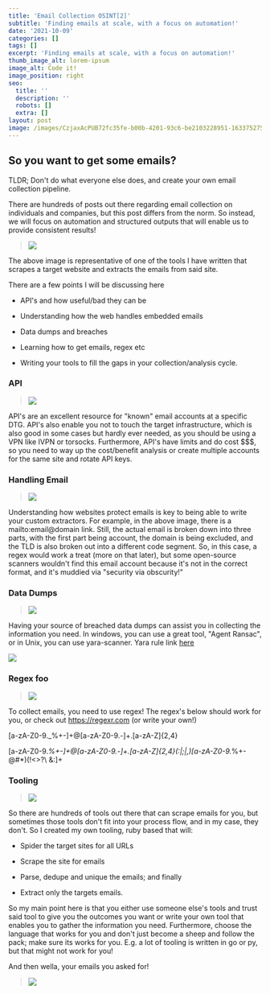 ```yaml
---
title: 'Email Collection OSINT[2]'
subtitle: 'Finding emails at scale, with a focus on automation!'
date: '2021-10-09'
categories: []
tags: []
excerpt: 'Finding emails at scale, with a focus on automation!'
thumb_image_alt: lorem-ipsum
image_alt: Code it!
image_position: right
seo:
  title: ''
  description: ''
  robots: []
  extra: []
layout: post
image: /images/CzjaxAcPUB72fc35fe-b00b-4201-93c6-be2103228951-1633752753.png
---
```

## So you want to get some emails?

TLDR; Don't do what everyone else does, and create your own email collection pipeline.

There are hundreds of posts out there regarding email collection on individuals and companies, but this post differs from the norm. So instead, we will focus on automation and structured outputs that will enable us to provide consistent results!

> ![](/images/pIcySymeHf7c9a521a-a37c-4027-8b86-c9281ef034b4-1633752525.png)

The above image is representative of one of the tools I have written that scrapes a target website and extracts the emails from said site.

There are a few points I will be discussing here

*   API's and how useful/bad they can be

*   Understanding how the web handles embedded emails

*   Data dumps and breaches

*   Learning how to get emails, regex etc

*   Writing your tools to fill the gaps in your collection/analysis cycle.

### API

> ![](/images/pyPsunS1OZ662eb184-41da-4a5d-b37b-abc0a7846362-1633753072.png)

API's are an excellent resource for "known" email accounts at a specific DTG. API's also enable you not to touch the target infrastructure, which is also good in some cases but hardly ever needed, as you should be using a VPN like IVPN or torsocks. Furthermore, API's have limits and do cost $$$, so you need to way up the cost/benefit analysis or create multiple accounts for the same site and rotate API keys.

### Handling Email

> ![](/images/FuIQW7k3z1fc48274f-6a25-46b8-aec6-7e53622be1f6-1633753262.png)

Understanding how websites protect emails is key to being able to write your custom extractors. For example, in the above image, there is a mailto:email@domain link. Still, the actual email is broken down into three parts, with the first part being account, the domain is being excluded, and the TLD is also broken out into a different code segment. So, in this case, a regex would work a treat (more on that later), but some open-source scanners wouldn't find this email account because it's not in the correct format, and it's muddied via "security via obscurity!"

### Data Dumps

> ![](/images/QCzONHwZTBc655e02f-2f0a-46f1-9501-502a997ffc9d-1633753483.png)

Having your source of breached data dumps can assist you in collecting the information you need. In windows, you can use a great tool, "Agent Ransac", or in Unix, you can use yara-scanner. Yara rule link [here](https://ghostbin.com/R14DM/raw)

![](/images/Gpvw4x3bJk023d9926-e1b6-43d1-bf62-d02f0baaf422-1633757430-96e67e7e.png)

### Regex foo

> ![](/images/RiajnUp3ur56c3991d-fcd9-4d28-a38e-4dd8a36fdf60-1633753566.png)

To collect emails, you need to use regex! The regex's below should work for you, or check out <https://regexr.com> (or write your own!)

\[a-zA-Z0-9.\_%+-]+@\[a-zA-Z0-9.-]+.\[a-zA-Z]{2,4}

\[a-zA-Z0-9.*%+-]+@\[a-zA-Z0-9.-]+.\[a-zA-Z]{2,4}(:|;|,)\[a-zA-Z0-9.*%+-@#\*)(!<>?\ &:]+

### Tooling

> ![](/images/bGJ8FAUqlc0a14ffbe-d921-443d-9580-c3f8fc566394-1633756235.png)

So there are hundreds of tools out there that can scrape emails for you, but sometimes those tools don't fit into your process flow, and in my case, they don't. So I created my own tooling, ruby based that will:

*   Spider the target sites for all URLs

*   Scrape the site for emails

*   Parse, dedupe and unique the emails; and finally

*   Extract only the targets emails.

So my main point here is that you either use someone else's tools and trust said tool to give you the outcomes you want or write your own tool that enables you to gather the information you need. Furthermore, choose the language that works for you and don't just become a sheep and follow the pack; make sure its works for you. E.g. a lot of tooling is written in go or py, but that might not work for you!

And then wella, your emails you asked for!

> ![](/images/ENxGFaLYlN482ca377-b5af-4f02-b859-ee8f58eb5f63-1633756536.png)
